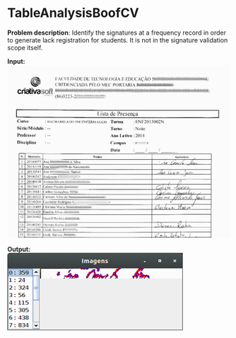 # TableAnalysisBoofCV


**Problem description**: Identify the signatures at a frequency record in order to generate lack registration for students. It is not in the signature validation scope itself.

**Input:**  
![Input](https://raw.githubusercontent.com/CriativaSoft/TableAnalysisBoofCV/master/data/wiki/frequencia.png)

**Output:**  
![Input](https://raw.githubusercontent.com/CriativaSoft/TableAnalysisBoofCV/master/data/wiki/Etapa6.gif)